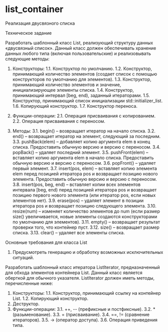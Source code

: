 # list_container
Реализация двусвязного списка

Техническое задание

  Разработать шаблонный класс List, реализующий структуру данных «двусвязный список». Данный класс должен обеспечивать хранение данных любого типа (включая пользовательские) и реализовывать следующие методы:

1.	Конструкторы:
1.1.	Конструктор по умолчанию.
1.2.	Конструктор, принимающий количество элементов (создает список с помощью конструкторов по умолчанию для элементов).
1.3.	Конструктор, принимающий количество элементов и значение, инициализирующее элементы списка.
1.4.	Конструктор, принимающий интервал [beg, end), заданный итераторами.
1.5.	Конструктор, принимающий список инициализации std::initializer_list.
1.6.	Копирующий конструктор.
1.7.	Конструктор переноса.

2.	Функции-операции:
2.1.	Операция присваивания с копированием.
2.2.	Операция присваивания с переносом.

3.	Методы:
3.1.	begin() – возвращает итератор на начало списка.
3.2.	end() – возвращает итератор на элемент, следующий за последним.
3.3.	pushBack(elem) – добавляет копию аргумента elem в конец списка. Предоставить обычную версию и версию с переносом.
3.4.	popBack() – удаляет последний элемент. 
3.5.	pushFront(elem) – вставляет копию аргумента elem в начало списка. Предоставить обычную версию и версию с переносом.
3.6.	popFront() – удаляет первый элемент.
3.7.	insert(pos, elem) – вставляет копию элемента elem перед позицией итератора pos и возвращает позицию нового элемента. Предоставить обычную версию и версию с переносом.
3.8.	insert(pos, beg, end) – вставляет копии всех элементов интервала [beg, end) перед позицией итератора pos и возвращает позицию первого нового элемента (или итератор pos, если новых элементов нет).
3.9.	erase(pos) – удаляет элемент в позиции итератора pos и возвращает позицию следующего элемента.
3.10.	resize(num) – изменяет количество элементов до num (если размер size() увеличивается, новые элементы создаются конструкторами по умолчанию для элементов).
3.11.	empty() – возвращает результат проверки того, что контейнер пуст.
3.12.	size() – возвращает размер списка.
3.13.	clear() – удаляет все элементы списка.

Основные требования для класса List
1.	Предусмотреть генерацию и обработку возможных исключительных ситуаций.

  Разработать шаблонный класс итератора ListIterator, предназначенный для обхода элементов контейнера List. Данный класс является оберткой для обычного указателя. ListIterator должен иметь методы, перечисленные ниже:
1.	Конструкторы:
1.1.	Конструктор, принимающий ссылку на контейнер List.
1.2.	Копирующий конструктор.
2.	Деструктор.
3.	Функции-операции:
3.1.	++, -- (префиксные и постфиксные).
3.2.	* (разыменование).
3.3.	= (присваивание).
3.4.	==, != (сравнение итераторов).
3.5.	-> (оператор доступа).
3.6.	Операция приведения типа.

